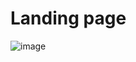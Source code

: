 # Landing page

![image](https://user-images.githubusercontent.com/101876146/204662618-13f05138-7058-422d-8b3d-087a7e8c9a8d.png)
